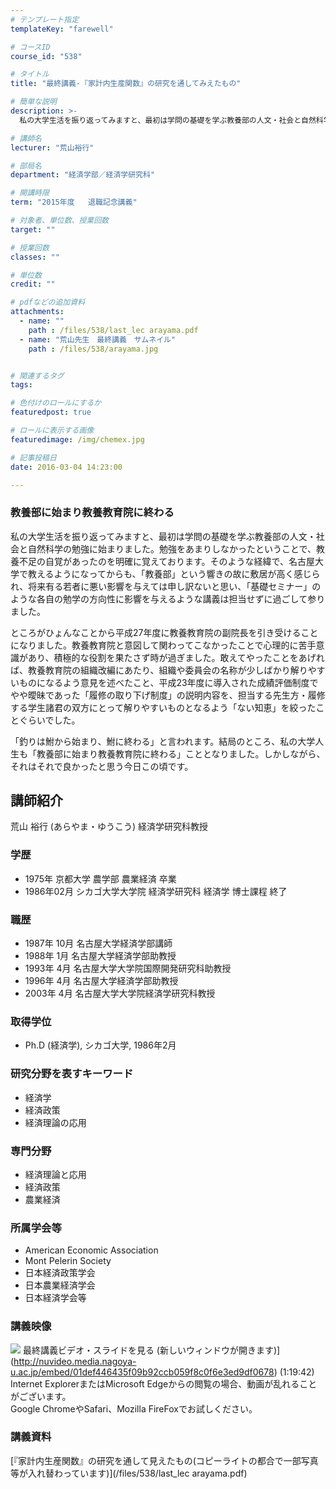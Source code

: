 ```yaml
---
# テンプレート指定
templateKey: "farewell"

# コースID
course_id: "538"

# タイトル
title: "最終講義-『家計内生産関数』の研究を通してみえたもの"

# 簡単な説明
description: >-
  私の大学生活を振り返ってみますと、最初は学問の基礎を学ぶ教養部の人文・社会と自然科学の勉強に始まりました。勉強をあまりしなかったということで、教養不足の自覚があったのを明確に覚えております。そのよ...

# 講師名
lecturer: "荒山裕行"

# 部局名
department: "経済学部／経済学研究科"

# 開講時限
term: "2015年度	退職記念講義"

# 対象者、単位数、授業回数
target: ""

# 授業回数
classes: ""

# 単位数
credit: ""

# pdfなどの追加資料
attachments: 
  - name: "" 
    path : /files/538/last_lec arayama.pdf
  - name: "荒山先生　最終講義　サムネイル" 
    path : /files/538/arayama.jpg


# 関連するタグ
tags:

# 色付けのロールにするか
featuredpost: true

# ロールに表示する画像
featuredimage: /img/chemex.jpg

# 記事投稿日
date: 2016-03-04 14:23:00

---
```

### 教養部に始まり教養教育院に終わる 

私の大学生活を振り返ってみますと、最初は学問の基礎を学ぶ教養部の人文・社会と自然科学の勉強に始まりました。勉強をあまりしなかったということで、教養不足の自覚があったのを明確に覚えております。そのような経緯で、名古屋大学で教えるようになってからも、「教養部」という響きの故に敷居が高く感じられ、将来有る若者に悪い影響を与えては申し訳ないと思い、「基礎セミナー」のような各自の勉学の方向性に影響を与えるような講義は担当せずに過ごして参りました。

ところがひょんなことから平成27年度に教養教育院の副院長を引き受けることになりました。教養教育院と意図して関わってこなかったことで心理的に苦手意識があり、積極的な役割を果たさず時が過ぎました。敢えてやったことをあげれば、教養教育院の組織改編にあたり、組織や委員会の名称が少しばかり解りやすいものになるよう意見を述べたこと、平成23年度に導入された成績評価制度でやや曖昧であった「履修の取り下げ制度」の説明内容を、担当する先生方・履修する学生諸君の双方にとって解りやすいものとなるよう「ない知恵」を絞ったことぐらいでした。

「釣りは鮒から始まり、鮒に終わる」と言われます。結局のところ、私の大学人生も「教養部に始まり教養教育院に終わる」こととなりました。しかしながら、それはそれで良かったと思う今日この頃です。
## 講師紹介

荒山 裕行 (あらやま・ゆうこう) 経済学研究科教授 

### 学歴

  * 1975年 京都大学 農学部 農業経済 卒業
  * 1986年02月 シカゴ大学大学院 経済学研究科 経済学 博士課程 終了

### 職歴

  * 1987年 10月 名古屋大学経済学部講師
  * 1988年 1月 名古屋大学経済学部助教授
  * 1993年 4月 名古屋大学大学院国際開発研究科助教授
  * 1996年 4月 名古屋大学経済学部助教授
  * 2003年 4月 名古屋大学大学院経済学研究科教授

### 取得学位

  * Ph.D (経済学), シカゴ大学, 1986年2月

### 研究分野を表すキーワード

  * 経済学
  * 経済政策
  * 経済理論の応用

### 専門分野

  * 経済理論と応用
  * 経済政策
  * 農業経済

### 所属学会等

  * American Economic Association
  * Mont Pelerin Society
  * 日本経済政策学会
  * 日本農業経済学会
  * 日本経済学会等
### 講義映像


![](/files/538/arayama.jpg) 最終講義ビデオ・スライドを見る (新しいウィンドウが開きます)](http://nuvideo.media.nagoya-u.ac.jp/embed/01def446435f09b92ccb059f8c0f6e3ed9df0678) (1:19:42)  
Internet ExplorerまたはMicrosoft Edgeからの閲覧の場合、動画が乱れることがございます。  
Google ChromeやSafari、Mozilla FireFoxでお試しください。 

### 講義資料


[『家計内生産関数』の研究を通して見えたもの(コピーライトの都合で一部写真等が入れ替わっています)](/files/538/last_lec arayama.pdf) 
